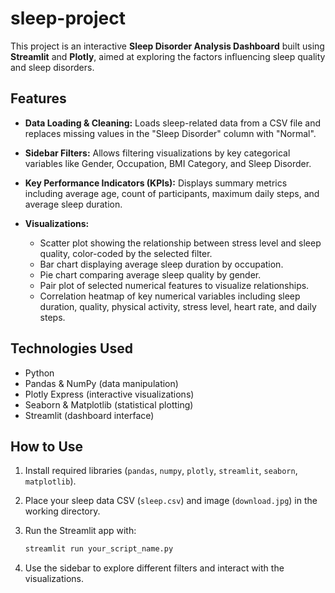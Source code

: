 # sleep-project
This project is an interactive **Sleep Disorder Analysis Dashboard** built using **Streamlit** and **Plotly**, aimed at exploring the factors influencing sleep quality and sleep disorders.

## Features

* **Data Loading & Cleaning:** Loads sleep-related data from a CSV file and replaces missing values in the "Sleep Disorder" column with "Normal".
* **Sidebar Filters:** Allows filtering visualizations by key categorical variables like Gender, Occupation, BMI Category, and Sleep Disorder.
* **Key Performance Indicators (KPIs):** Displays summary metrics including average age, count of participants, maximum daily steps, and average sleep duration.
* **Visualizations:**

  * Scatter plot showing the relationship between stress level and sleep quality, color-coded by the selected filter.
  * Bar chart displaying average sleep duration by occupation.
  * Pie chart comparing average sleep quality by gender.
  * Pair plot of selected numerical features to visualize relationships.
  * Correlation heatmap of key numerical variables including sleep duration, quality, physical activity, stress level, heart rate, and daily steps.

## Technologies Used

* Python
* Pandas & NumPy (data manipulation)
* Plotly Express (interactive visualizations)
* Seaborn & Matplotlib (statistical plotting)
* Streamlit (dashboard interface)

## How to Use

1. Install required libraries (`pandas`, `numpy`, `plotly`, `streamlit`, `seaborn`, `matplotlib`).
2. Place your sleep data CSV (`sleep.csv`) and image (`download.jpg`) in the working directory.
3. Run the Streamlit app with:

   ```bash
   streamlit run your_script_name.py
   ```
4. Use the sidebar to explore different filters and interact with the visualizations.
